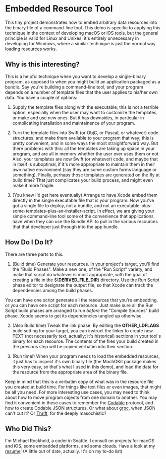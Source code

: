 #  Embedded Resource Tool

This tiny project demonstrates how to embed arbitrary data resources 
into the binary file of a command-line tool. This demo is specific to
applying this technique in the context of developing macOS or iOS tools,
but the general principle is valid for Linux and Unixes; it's entirely
unnecessary in developing for Windows, where a similar technique is just the
normal way loading resources works.

## Why is this interesting?
This is a helpful technique when you want to develop a single-binary program, as
opposed to when you might build an application packaged as a bundle. Say you're
building a command-line tool, and your program depends on a number of template files
that the user applies to his/her own data. You have a couple of options:

 1) Supply the template files along with the executable; this is not a terrible option,
 especially when the user may want to customize the templates, or make and use new ones.
 But it has downsides, in particular in complicating installation and maintainence of your
 program.
 
 2) Turn the template files into Swift (or ObjC, or Pascal, or whatever) code structures, and
 make them available to your program that way; this is pretty convenient, and in some ways the
 most straightforward way. But there problems with this: all the templates are taking up space
 in your program, and are all in memory whether the user ever uses them or not. Also, your templates
 are now Swift (or whatever) code, and maybe that in itself is suboptimal, if it's more appropriate
 to maintain them in their own native environment (say they are some custom forms language or something).
 Finally, perhaps those templates are generated on the fly at build time? That just complicates your
 build process, and might even make it more fragile.
 
 3) (You knew I'd get here eventually) Arrange to have Xcode embed them directly in the single executable
 file that is your program. Now you've got a single file to deploy, not a bundle, and not an executable-plus-
 some-templates-plus-an-installer-script. In effect, we are giving your simple command-line tool some
 of the convenience that applications have when they can use the Bundle API to pull in the various
 resources that that developer just through into the app bundle.

## How Do I Do It?
There are three parts to this.
 1) (Build time) Generate your resources. In your project's target, you'll find the "Build Phases". Make
 a new one, of the "Run Script" variety, and make that script do whatever is most appropriate, with the
 goal of creating a file in the $(__DERIVED_FILE_DIR__) directory. Use the Run Script phase editor to designate
 the output file, so that Xcode can track the dependencies among the build phases.
 
 You can have one script generate all the resources that you're embedding, or you can have one script for each
 resource. Just make sure all the Run Script build phases are arranged to run _before_ the "Compile Sources"
 build phase. Xcode seems to get its dependencies tangled up otherwise.
 
 2) (Also Build time) Tweak the link phase. By editing the __OTHER_LDFLAGS__ build setting for your target,
 you can instruct the linker to create new TEXT (not necessarily text, actually; it's historical) sections
 in your tool's binary for each resource. The contents of the files your build created in the previous step will be 
 copied verbatim into their section.
 
 3) (Run time!) When your program needs to load the embedded resources, it just has to inspect it's own binary
 file (the MachOKit package makes this very easy, so that's what I used in this demo), and load the data for
 the resource from the appropriate area of the binary file.
 
 Keep in mind that this is a verbatim copy of what was in the resource file you created at build time. For things
 like text files or even images, that might be all you need. For more interesting use cases, you may need to think
 about how to move program objects from one domain to another. You may find it convenient in these cases to 
 remember the [Codable](https://developer.apple.com/documentation/swift/codable) protocol, and how to create Codable JSON structures.
 Or what about [grpc](https://en.wikipedia.org/wiki/GRPC), when JSON can't cut it?
 Or [Thrift](https://en.wikipedia.org/wiki/Apache_Thrift), for the deeply masochistic?

## Who Did This?
I'm Michael Rockhold, a coder in Seattle. I consult on projects for macOS and iOS, some embedded platforms, and some clouds. Have a look at my [resume](https://michaelrockhold.github.io/CV/)! (A little out of date, actually. It's on my to-do list)
